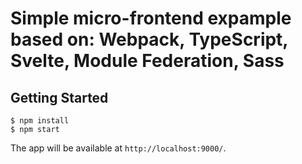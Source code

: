 # Simple micro-frontend expample based on: Webpack, TypeScript, Svelte, Module Federation, Sass

## Getting Started
```
$ npm install
$ npm start
```
The app will be available at `http://localhost:9000/`.